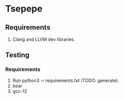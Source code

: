 # Tsepepe

## Requirements

1. Clang and LLVM dev libraries.


## Testing

### Requirements

1. Run python3 -r requirements.txt (TODO: generate).
2. bear
3. gcc-12
